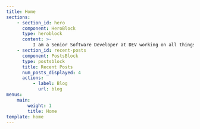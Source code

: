 ```yaml
---
title: Home
sections:
    - section_id: hero
      component: HeroBlock
      type: heroblock
      content: >-
          I am a Senior Software Developer at DEV working on all things DEV. I do not get along with spiders.
    - section_id: recent-posts
      component: PostsBlock
      type: postsblock
      title: Recent Posts
      num_posts_displayed: 4
      actions:
          - label: Blog
            url: blog
menus:
    main:
        weight: 1
        title: Home
template: home
---
```

